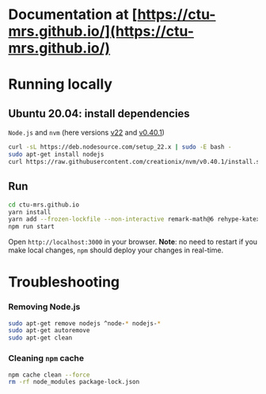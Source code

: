 # Documentation at [https://ctu-mrs.github.io/](https://ctu-mrs.github.io/)

# Running locally

## Ubuntu 20.04: install dependencies
`Node.js` and `nvm` (here versions [v22](https://nodejs.org/en/about/previous-releases) and [v0.40.1](https://github.com/nvm-sh/nvm/releases))
```bash
curl -sL https://deb.nodesource.com/setup_22.x | sudo -E bash -
sudo apt-get install nodejs
curl https://raw.githubusercontent.com/creationix/nvm/v0.40.1/install.sh | sh
```

## Run
```bash
cd ctu-mrs.github.io
yarn install
yarn add --frozen-lockfile --non-interactive remark-math@6 rehype-katex@7 @aldridged/docusaurus-plugin-lunr docusaurus-lunr-search
npm run start
```

Open `http://localhost:3000` in your browser. **Note**: no need to restart if you make local changes, `npm` should deploy your changes in real-time.

# Troubleshooting
 
### Removing Node.js
```bash
sudo apt-get remove nodejs ^node-* nodejs-*
sudo apt-get autoremove
sudo apt-get clean
```

### Cleaning `npm` cache
```bash
npm cache clean --force
rm -rf node_modules package-lock.json
```
